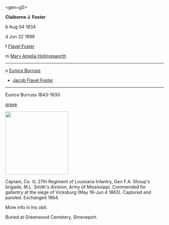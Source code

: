<gen=g5>

<b>Claiborne J. Foster</b>

b Aug 04 1834

d Jun 22 1898

f [Flavel Foster](../g6/flavel_foster.md)

m [Mary Amelia Hollingsworth](../g6/mary_amelia_hollingsworth.md)

<hr>

o [Eunice Burruss](../g5/eunice_burruss.md)

- [Jacob Flavel Foster](../g4/jacob_flavel_foster_1873.md)

<hr>

Eunice Burruss 1843-1930

[grave](https://www.findagrave.com/memorial/10610925/claiborne-jasper-foster)

<img src="../../figs/Claiborne_J_Foster.jpg" style="width: 200px;" />

Captain, Co. G, 27th Regiment of Louisiana Infantry, Gen F.A. Shoup's brigade, M.L. Smith's division, Army of Mississippi.  Commended for gallantry at the siege of Vicksburg (May 18-Jun 4 1863).  Captured and paroled.  Exchanged 1864.

More info in his obit.

Buried at Greenwood Cemetery, Shreveport.